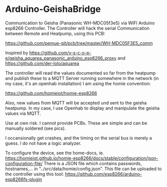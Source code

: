 # Arduino-GeishaBridge

Communication to Geisha (Panasonic WH-MDC05f3e5) via WIFI Arduino esp8266 Controller.
The Controller will hack the serial Communication between Remote and Heatpump, using this PCB:

https://github.com/pemue-git/pcb/tree/master/WH-MDC05F3E5_comm

Inspired by 
https://github.com/v-s-c-o-p-e/geisha_aquarea_panasonic_arduino_esp8266_proxy
and 
https://github.com/der-lolo/aquarea

The controller will read the values documented so far from the heatpump and publish these to
a MQTT Server running somewhere in the network (in my case, it's an openhab installation)
I am using the homie convention:

https://github.com/homieiot/homie-esp8266

Also, new values from MQTT will be accepted und sent to the geisha heatpump.
In my case, I use Openhab to display and manipulate the geisha values via MQTT.

Use at own risk. I cannot provide PCBs. These are simple and can be manually soldered (see pics).

I occansionally get crashes, and the timing on the serial bus is merely a guess. I do not have a logic analyzer.

To configure the device, see the home-docs, ie. https://homieiot.github.io/homie-esp8266/docs/stable/configuration/json-configuration-file/
There is a JSON file which contains passwords, hostnames,... in "../src/data/homie/config.json". This file can be uploaded to the controller using this tool: https://github.com/esp8266/arduino-esp8266fs-plugin






